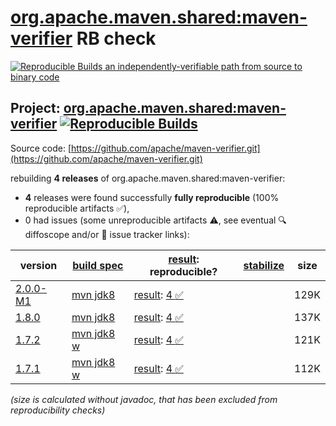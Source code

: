 [org.apache.maven.shared:maven-verifier](https://central.sonatype.com/artifact/org.apache.maven.shared/maven-verifier/versions) RB check
=======

[![Reproducible Builds](https://reproducible-builds.org/images/logos/rb.svg) an independently-verifiable path from source to binary code](https://reproducible-builds.org/)

## Project: [org.apache.maven.shared:maven-verifier](https://central.sonatype.com/artifact/org.apache.maven.shared/maven-verifier/versions) [![Reproducible Builds](https://img.shields.io/endpoint?url=https://raw.githubusercontent.com/jvm-repo-rebuild/reproducible-central/master/content/org/apache/maven/shared/maven-verifier/badge.json)](https://github.com/jvm-repo-rebuild/reproducible-central/blob/master/content/org/apache/maven/shared/maven-verifier/README.md)

Source code: [https://github.com/apache/maven-verifier.git](https://github.com/apache/maven-verifier.git)

rebuilding **4 releases** of org.apache.maven.shared:maven-verifier:
- **4** releases were found successfully **fully reproducible** (100% reproducible artifacts :white_check_mark:),
- 0 had issues (some unreproducible artifacts :warning:, see eventual :mag: diffoscope and/or :memo: issue tracker links):

| version | [build spec](/BUILDSPEC.md) | [result](https://reproducible-builds.org/docs/jvm/): reproducible? | [stabilize](https://github.com/google/oss-rebuild/blob/main/cmd/stabilize/README.md) | size |
| -- | --------- | ------ | ------ | -- |
| [2.0.0-M1](https://central.sonatype.com/artifact/org.apache.maven.shared/maven-verifier/2.0.0-M1/pom) | [mvn jdk8](maven-verifier-2.0.0-M1.buildspec) | [result](maven-verifier-2.0.0-M1.buildinfo): [4 :white_check_mark: ](maven-verifier-2.0.0-M1.buildcompare) | | 129K |
| [1.8.0](https://central.sonatype.com/artifact/org.apache.maven.shared/maven-verifier/1.8.0/pom) | [mvn jdk8](maven-verifier-1.8.0.buildspec) | [result](maven-verifier-1.8.0.buildinfo): [4 :white_check_mark: ](maven-verifier-1.8.0.buildcompare) | | 137K |
| [1.7.2](https://central.sonatype.com/artifact/org.apache.maven.shared/maven-verifier/1.7.2/pom) | [mvn jdk8 w](maven-verifier-1.7.2.buildspec) | [result](maven-verifier-1.7.2.buildinfo): [4 :white_check_mark: ](maven-verifier-1.7.2.buildcompare) | | 121K |
| [1.7.1](https://central.sonatype.com/artifact/org.apache.maven.shared/maven-verifier/1.7.1/pom) | [mvn jdk8 w](maven-verifier-1.7.1.buildspec) | [result](maven-verifier-1.7.1.buildinfo): [4 :white_check_mark: ](maven-verifier-1.7.1.buildcompare) | | 112K |

<i>(size is calculated without javadoc, that has been excluded from reproducibility checks)</i>
